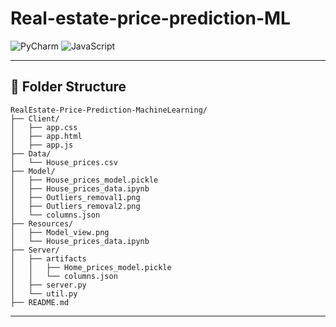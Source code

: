 # Real-estate-price-prediction-ML

![PyCharm](https://img.shields.io/badge/PyCharm-21D789?logo=pycharm&logoColor=black)
![JavaScript](https://img.shields.io/badge/JavaScript-323330?logo=javascript&logoColor=F7DF1E)







---

## 📂 Folder Structure

```
RealEstate-Price-Prediction-MachineLearning/
├── Client/
│   ├── app.css
│   ├── app.html
│   ├── app.js
├── Data/
│   └── House_prices.csv
├── Model/
│   ├── House_prices_model.pickle
│   ├── House_prices_data.ipynb
│   ├── Outliers_removal1.png
│   ├── Outliers_removal2.png
│   └── columns.json
├── Resources/
│   ├── Model_view.png
│   └── House_prices_data.ipynb
├── Server/
│   ├── artifacts
│   │   ├── Home_prices_model.pickle
│   │   └── columns.json
│   ├── server.py
│   └── util.py
├── README.md
```

---
